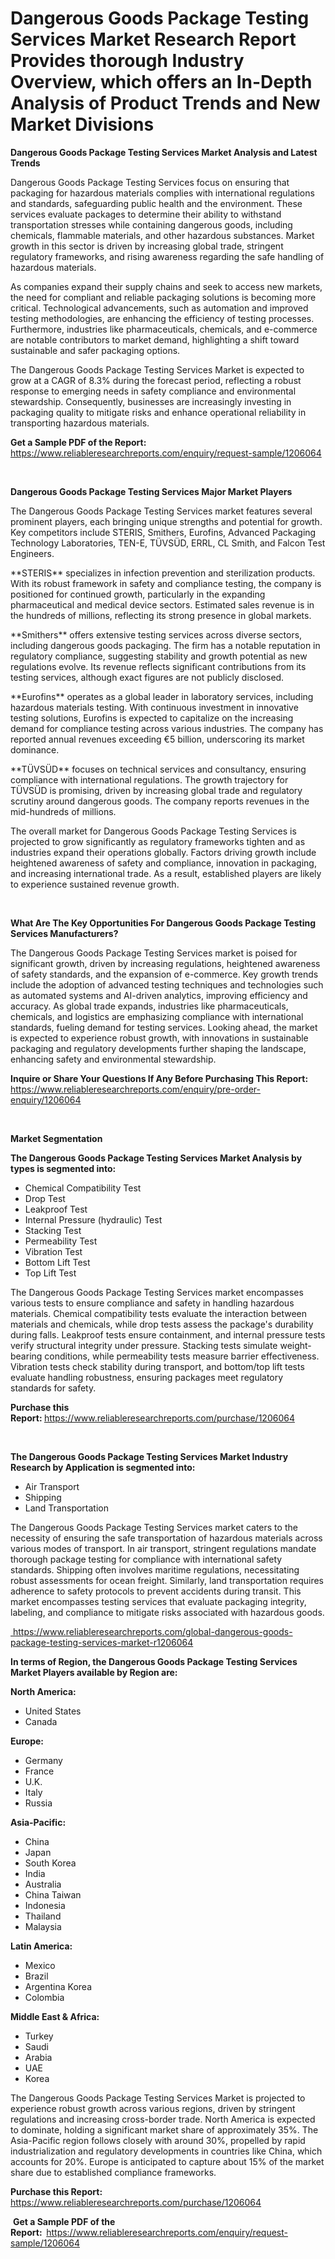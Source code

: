 <p><h1>Dangerous Goods Package Testing Services Market Research Report Provides thorough Industry Overview, which offers an In-Depth Analysis of Product Trends and New Market Divisions</h1></p><p><strong>Dangerous Goods Package Testing Services Market Analysis and Latest Trends</strong></p>
<p><p>Dangerous Goods Package Testing Services focus on ensuring that packaging for hazardous materials complies with international regulations and standards, safeguarding public health and the environment. These services evaluate packages to determine their ability to withstand transportation stresses while containing dangerous goods, including chemicals, flammable materials, and other hazardous substances. Market growth in this sector is driven by increasing global trade, stringent regulatory frameworks, and rising awareness regarding the safe handling of hazardous materials.</p><p>As companies expand their supply chains and seek to access new markets, the need for compliant and reliable packaging solutions is becoming more critical. Technological advancements, such as automation and improved testing methodologies, are enhancing the efficiency of testing processes. Furthermore, industries like pharmaceuticals, chemicals, and e-commerce are notable contributors to market demand, highlighting a shift toward sustainable and safer packaging options.</p><p>The Dangerous Goods Package Testing Services Market is expected to grow at a CAGR of 8.3% during the forecast period, reflecting a robust response to emerging needs in safety compliance and environmental stewardship. Consequently, businesses are increasingly investing in packaging quality to mitigate risks and enhance operational reliability in transporting hazardous materials.</p></p>
<p><strong>Get a Sample PDF of the Report:&nbsp;</strong> <a href="https://www.reliableresearchreports.com/enquiry/request-sample/1206064?utm_campaign=2810&utm_medium=2&utm_source=Github&utm_content=ia&utm_term=19042025&utm_id=dangerous-goods-package-testing-services">https://www.reliableresearchreports.com/enquiry/request-sample/1206064</a></p>
<p>&nbsp;</p>
<p><strong>Dangerous Goods Package Testing Services Major Market Players</strong></p>
<p><p>The Dangerous Goods Package Testing Services market features several prominent players, each bringing unique strengths and potential for growth. Key competitors include STERIS, Smithers, Eurofins, Advanced Packaging Technology Laboratories, TEN-E, TÜVSÜD, ERRL, CL Smith, and Falcon Test Engineers.</p><p>**STERIS** specializes in infection prevention and sterilization products. With its robust framework in safety and compliance testing, the company is positioned for continued growth, particularly in the expanding pharmaceutical and medical device sectors. Estimated sales revenue is in the hundreds of millions, reflecting its strong presence in global markets.</p><p>**Smithers** offers extensive testing services across diverse sectors, including dangerous goods packaging. The firm has a notable reputation in regulatory compliance, suggesting stability and growth potential as new regulations evolve. Its revenue reflects significant contributions from its testing services, although exact figures are not publicly disclosed.</p><p>**Eurofins** operates as a global leader in laboratory services, including hazardous materials testing. With continuous investment in innovative testing solutions, Eurofins is expected to capitalize on the increasing demand for compliance testing across various industries. The company has reported annual revenues exceeding €5 billion, underscoring its market dominance.</p><p>**TÜVSÜD** focuses on technical services and consultancy, ensuring compliance with international regulations. The growth trajectory for TÜVSÜD is promising, driven by increasing global trade and regulatory scrutiny around dangerous goods. The company reports revenues in the mid-hundreds of millions.</p><p>The overall market for Dangerous Goods Package Testing Services is projected to grow significantly as regulatory frameworks tighten and as industries expand their operations globally. Factors driving growth include heightened awareness of safety and compliance, innovation in packaging, and increasing international trade. As a result, established players are likely to experience sustained revenue growth.</p></p>
<p>&nbsp;</p>
<p><strong>What Are The Key Opportunities For Dangerous Goods Package Testing Services Manufacturers?</strong></p>
<p><p>The Dangerous Goods Package Testing Services market is poised for significant growth, driven by increasing regulations, heightened awareness of safety standards, and the expansion of e-commerce. Key growth trends include the adoption of advanced testing techniques and technologies such as automated systems and AI-driven analytics, improving efficiency and accuracy. As global trade expands, industries like pharmaceuticals, chemicals, and logistics are emphasizing compliance with international standards, fueling demand for testing services. Looking ahead, the market is expected to experience robust growth, with innovations in sustainable packaging and regulatory developments further shaping the landscape, enhancing safety and environmental stewardship.</p></p>
<p><strong>Inquire or Share Your Questions If Any Before Purchasing This Report:</strong> <a href="https://www.reliableresearchreports.com/enquiry/pre-order-enquiry/1206064?utm_campaign=2810&utm_medium=2&utm_source=Github&utm_content=ia&utm_term=19042025&utm_id=dangerous-goods-package-testing-services">https://www.reliableresearchreports.com/enquiry/pre-order-enquiry/1206064</a></p>
<p>&nbsp;</p>
<p><strong>Market Segmentation</strong></p>
<p><strong>The Dangerous Goods Package Testing Services Market Analysis by types is segmented into:</strong></p>
<p><ul><li>Chemical Compatibility Test</li><li>Drop Test</li><li>Leakproof Test</li><li>Internal Pressure (hydraulic) Test</li><li>Stacking Test</li><li>Permeability Test</li><li>Vibration Test</li><li>Bottom Lift Test</li><li>Top Lift Test</li></ul></p>
<p><p>The Dangerous Goods Package Testing Services market encompasses various tests to ensure compliance and safety in handling hazardous materials. Chemical compatibility tests evaluate the interaction between materials and chemicals, while drop tests assess the package's durability during falls. Leakproof tests ensure containment, and internal pressure tests verify structural integrity under pressure. Stacking tests simulate weight-bearing conditions, while permeability tests measure barrier effectiveness. Vibration tests check stability during transport, and bottom/top lift tests evaluate handling robustness, ensuring packages meet regulatory standards for safety.</p></p>
<p><strong>Purchase this Report:&nbsp;</strong><a href="https://www.reliableresearchreports.com/purchase/1206064?utm_campaign=2810&utm_medium=2&utm_source=Github&utm_content=ia&utm_term=19042025&utm_id=dangerous-goods-package-testing-services">https://www.reliableresearchreports.com/purchase/1206064</a></p>
<p>&nbsp;</p>
<p><strong>The Dangerous Goods Package Testing Services Market Industry Research by Application is segmented into:</strong></p>
<p><ul><li>Air Transport</li><li>Shipping</li><li>Land Transportation</li></ul></p>
<p><p>The Dangerous Goods Package Testing Services market caters to the necessity of ensuring the safe transportation of hazardous materials across various modes of transport. In air transport, stringent regulations mandate thorough package testing for compliance with international safety standards. Shipping often involves maritime regulations, necessitating robust assessments for ocean freight. Similarly, land transportation requires adherence to safety protocols to prevent accidents during transit. This market encompasses testing services that evaluate packaging integrity, labeling, and compliance to mitigate risks associated with hazardous goods.</p></p>
<p><a href="https://www.reliableresearchreports.com/global-dangerous-goods-package-testing-services-market-r1206064?utm_campaign=2810&utm_medium=2&utm_source=Github&utm_content=ia&utm_term=19042025&utm_id=dangerous-goods-package-testing-services">&nbsp;https://www.reliableresearchreports.com/global-dangerous-goods-package-testing-services-market-r1206064</a></p>
<p><strong>In terms of Region, the Dangerous Goods Package Testing Services Market Players available by Region are:</strong></p>
<p>
    <p> <strong> North America: </strong>
        <ul>
            <li>United States</li>
            <li>Canada</li>
        </ul>
        </p> 
    <p> <strong> Europe: </strong>
        <ul>
            <li>Germany</li>
            <li>France</li>
            <li>U.K.</li>
            <li>Italy</li>
            <li>Russia</li>
        </ul>
        </p> 
    <p> <strong> Asia-Pacific: </strong>
        <ul>
            <li>China</li>
            <li>Japan</li>
            <li>South Korea</li>
            <li>India</li>
            <li>Australia</li>
            <li>China Taiwan</li>
            <li>Indonesia</li>
            <li>Thailand</li>
            <li>Malaysia</li>
        </ul>
        </p> 
    <p> <strong> Latin America: </strong>
        <ul>
            <li>Mexico</li>
            <li>Brazil</li>
            <li>Argentina Korea</li>
            <li>Colombia</li>
        </ul>
        </p> 
    <p> <strong> Middle East & Africa: </strong>
        <ul>
            <li>Turkey</li>
            <li>Saudi</li>
            <li>Arabia</li>
            <li>UAE</li>
            <li>Korea</li>
        </ul>
    </p>
    </p>
<p><p>The Dangerous Goods Package Testing Services Market is projected to experience robust growth across various regions, driven by stringent regulations and increasing cross-border trade. North America is expected to dominate, holding a significant market share of approximately 35%. The Asia-Pacific region follows closely with around 30%, propelled by rapid industrialization and regulatory developments in countries like China, which accounts for 20%. Europe is anticipated to capture about 15% of the market share due to established compliance frameworks.</p></p>
<p><strong>Purchase this Report: </strong><a href="https://www.reliableresearchreports.com/purchase/1206064?utm_campaign=2810&utm_medium=2&utm_source=Github&utm_content=ia&utm_term=19042025&utm_id=dangerous-goods-package-testing-services">https://www.reliableresearchreports.com/purchase/1206064</a></p>
<p>&nbsp;<strong>Get a Sample PDF of the Report:&nbsp;&nbsp;</strong><a href="https://www.reliableresearchreports.com/enquiry/request-sample/1206064?utm_campaign=2810&utm_medium=2&utm_source=Github&utm_content=ia&utm_term=19042025&utm_id=dangerous-goods-package-testing-services">https://www.reliableresearchreports.com/enquiry/request-sample/1206064</a></p>
<p><strong></strong></p>
<p><p></p><p></p><p></p></p>
